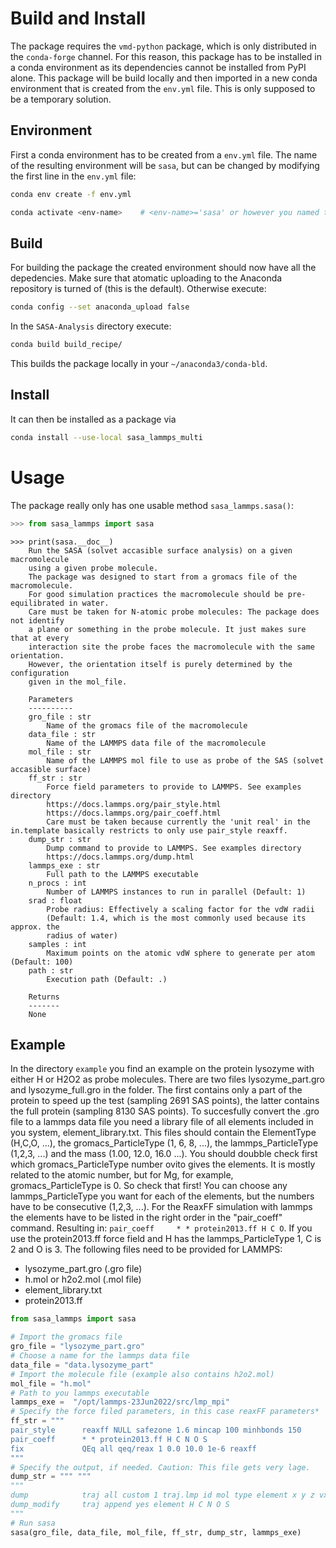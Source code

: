 # Build and Install

The package requires the `vmd-python` package, which is only distributed in the `conda-forge` channel. For this reason, this package has to be installed in a conda environment as its dependencies cannot be installed from PyPI alone. 
This package will be build locally and then imported in a new conda environment that is created from the `env.yml` file. This is only supposed to be a temporary solution.

## Environment

First a conda environment has to be created from a `env.yml` file. The name of the resulting environment will be `sasa`, but can be changed by modifying the first line in the `env.yml` file:

```bash
conda env create -f env.yml
```

```bash
conda activate <env-name>    # <env-name>='sasa' or however you named the env
```

## Build

For building the package the created environment should now have all the
depedencies.
Make sure that atomatic uploading to the Anaconda repository is turned of (this is the default). Otherwise execute:

```bash
conda config --set anaconda_upload false
```

In the `SASA-Analysis` directory execute:

```bash
conda build build_recipe/  
```

This builds the package locally in your `~/anaconda3/conda-bld`. 

## Install

It can then be installed as a package via

```bash
conda install --use-local sasa_lammps_multi 
```

# Usage

The package really only has one usable method `sasa_lammps.sasa()`:

```python
>>> from sasa_lammps import sasa
```

```
>>> print(sasa.__doc__)
    Run the SASA (solvet accasible surface analysis) on a given macromolecule
    using a given probe molecule.
    The package was designed to start from a gromacs file of the macromolecule.
    For good simulation practices the macromolecule should be pre-equilibrated in water.
    Care must be taken for N-atomic probe molecules: The package does not identify
    a plane or something in the probe molecule. It just makes sure that at every
    interaction site the probe faces the macromolecule with the same orientation.
    However, the orientation itself is purely determined by the configuration
    given in the mol_file.

    Parameters
    ----------
    gro_file : str
        Name of the gromacs file of the macromolecule
    data_file : str
        Name of the LAMMPS data file of the macromolecule
    mol_file : str
        Name of the LAMMPS mol file to use as probe of the SAS (solvet accasible surface)
    ff_str : str
        Force field parameters to provide to LAMMPS. See examples directory
        https://docs.lammps.org/pair_style.html
        https://docs.lammps.org/pair_coeff.html
        Care must be taken because currently the 'unit real' in the in.template basically restricts to only use pair_style reaxff.
    dump_str : str
        Dump command to provide to LAMMPS. See examples directory
        https://docs.lammps.org/dump.html
    lammps_exe : str
        Full path to the LAMMPS executable
    n_procs : int
        Number of LAMMPS instances to run in parallel (Default: 1)
    srad : float
        Probe radius: Effectively a scaling factor for the vdW radii
        (Default: 1.4, which is the most commonly used because its approx. the
        radius of water)
    samples : int
        Maximum points on the atomic vdW sphere to generate per atom (Default: 100)
    path : str
        Execution path (Default: .)

    Returns
    -------
    None

```

## Example

In the directory `example` you find an example on the protein lysozyme with either H or H2O2 as probe molecules. There are two files lysozyme_part.gro and lysozyme_full.gro in the folder. The first contains only a part of the protein to speed up the test (sampling 2691 SAS points), the latter contains the full protein (sampling 8130 SAS points). 
To succesfully convert the .gro file to a lammps data file you need a library file of all elements included in you system, element_library.txt. This files should contain the ElementType (H,C,O, ...), the gromacs_ParticleType (1, 6, 8, ...), the lammps_ParticleType (1,2,3, ...) and the mass (1.00, 12.0, 16.0 ...). 
You should doubble check first which gromacs_ParticleType number ovito gives the elements. It is mostly related to the atomic number, but for Mg, for example, gromacs_ParticleType is 0. So check that first! 
You can choose any lammps_ParticleType you want for each of the elements, but the numbers have to be consecutive (1,2,3, ...).
For the ReaxFF simulation with lammps the elements have to be listed in the right order in the "pair_coeff" command. Resulting in: ```pair_coeff     * * protein2013.ff H C O```. If you use the protein2013.ff force field and H has the lammps_ParticleType 1, C is 2 and O is 3. 
The following files need to be provided for LAMMPS:
- lysozyme_part.gro (.gro file)
- h.mol or h2o2.mol (.mol file)
- element_library.txt
- protein2013.ff

```python
from sasa_lammps import sasa

# Import the gromacs file
gro_file = "lysozyme_part.gro"
# Choose a name for the lammps data file
data_file = "data.lysozyme_part"
# Import the molecule file (example also contains h2o2.mol)
mol_file = "h.mol"
# Path to you lammps executable
lammps_exe =  "/opt/lammps-23Jun2022/src/lmp_mpi"
# Specify the force filed parameters, in this case reaxFF parameters*
ff_str = """
pair_style      reaxff NULL safezone 1.6 mincap 100 minhbonds 150
pair_coeff      * * protein2013.ff H C N O S 
fix             QEq all qeq/reax 1 0.0 10.0 1e-6 reaxff
"""
# Specify the output, if needed. Caution: This file gets very lage.
dump_str = """ """
"""
dump            traj all custom 1 traj.lmp id mol type element x y z vx vy vz q 
dump_modify     traj append yes element H C N O S 
"""
# Run sasa
sasa(gro_file, data_file, mol_file, ff_str, dump_str, lammps_exe)
```
